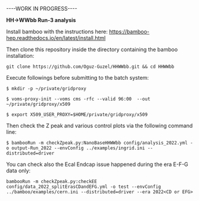 ----WORK IN PROGRESS----

**HH->WWbb Run-3 analysis**

Install bamboo with the instructions here: https://bamboo-hep.readthedocs.io/en/latest/install.html

Then clone this repository inside the directory containing the bamboo installation:

`git clone https://github.com/Oguz-Guzel/HHWWbb.git && cd HHWWbb`

Execute followings before submitting to the batch system:

`$ mkdir -p ~/private/gridproxy`

`$ voms-proxy-init --voms cms -rfc --valid 96:00  --out ~/private/gridproxy/x509`

`$ export X509_USER_PROXY=$HOME/private/gridproxy/x509`

Then check the Z peak and various control plots via the following command line:

`$ bambooRun -m checkZpeak.py:NanoBaseHHWWbb config/analysis_2022.yml -o output-Run_2022 --envConfig ../examples/ingrid.ini --distributed=driver `

You can check also the Ecal Endcap issue happened during the era E-F-G data only:

`bambooRun -m checkZpeak.py:checkEE config/data_2022_splitErasCDandEFG.yml -o test --envConfig ../bamboo/examples/cern.ini --distributed=driver --era 2022<CD or EFG>`
